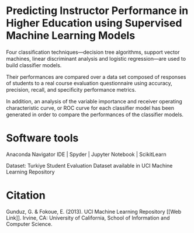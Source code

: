 # Predicting Instructor Performance in Higher Education using Supervised Machine Learning Models 

Four classiﬁcation techniques—decision tree algorithms, support vector machines, linear discriminant analysis and logistic regression—are used to build classiﬁer models. 

Their performances are compared over a data set composed of responses of students to a real course evaluation questionnaire using accuracy, precision, recall, and speciﬁcity performance metrics. 

In addition, an analysis of the variable importance and receiver operating characteristic curve, or ROC curve for each classiﬁer model has been generated in order to compare the performances of the classifier models.


# Software tools
Anaconda Navigator IDE  |  Spyder  |  Jupyter Notebook  |  ScikitLearn

Dataset: Turkiye Student Evaluation Dataset available in UCI Machine Learning Repository

# Citation

Gunduz, G. & Fokoue, E. (2013). UCI Machine Learning Repository [[Web Link]]. Irvine, CA: University of California, School of Information and Computer Science.
